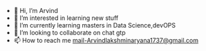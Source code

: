- 👋 Hi, I’m Arvind
- 👀 I’m interested in learning new stuff
- 🌱 I’m currently learning masters in Data Science,devOPS
- 💞️ I’m looking to collaborate on chat gtp
- 📫 How to reach me mail-Arvindlakshminaryana1737@gmail.com


